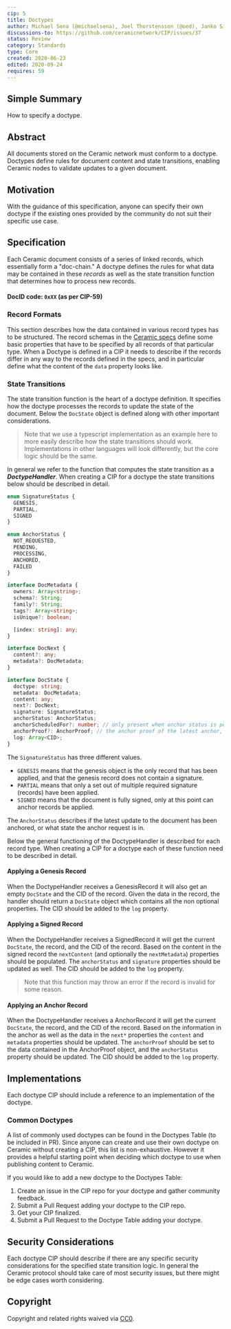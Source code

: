 ```yaml
---
cip: 5
title: Doctypes
author: Michael Sena (@michaelsena), Joel Thorstensson (@oed), Janko Simonovic
discussions-to: https://github.com/ceramicnetwork/CIP/issues/37
status: Review
category: Standards
type: Core
created: 2020-06-23
edited: 2020-09-24
requires: 59
---
```


## Simple Summary

How to specify a doctype.

## Abstract

All documents stored on the Ceramic network must conform to a doctype. Doctypes define rules for document content and state transitions, enabling Ceramic nodes to validate updates to a given document.


## Motivation

With the guidance of this specification, anyone can specify their own doctype if the existing ones provided by the community do not suit their specific use case.


## Specification

Each Ceramic document consists of a series of linked records, which essentially form a "doc-chain." A doctype defines the rules for what data may be contained in these _records_ as well as the state transition function that determines how to process new records.

#### DocID code: `0xXX` (as per CIP-59)

### Record Formats
This section describes how the data contained in various record types has to be structured. The record schemas in the [Ceramic specs](https://github.com/ceramicnetwork/specs#document-records) define some basic properties that have to be specified by all records of that particular type. When a Doctype is defined in a CIP it needs to describe if the records differ in any way to the records defined in the specs, and in particular define what the content of the `data` property looks like.


### State Transitions
The state transition function is the heart of a doctype definition. It specifies how the doctype processes the records to update the state of the document. Below the `DocState` object is defined along with other important considerations. 

> Note that we use a typescript implementation as an example here to more easily describe how the state transitions should work. Implementations in other languages will look differently, but the core logic should be the same.

In general we refer to the function that computes the state transition as a **_DoctypeHandler_**. When creating a CIP for a doctype the state transitions below should be described in detail.

```ts
enum SignatureStatus {
  GENESIS,
  PARTIAL,
  SIGNED
}

enum AnchorStatus {
  NOT_REQUESTED,
  PENDING,
  PROCESSING,
  ANCHORED,
  FAILED
}

interface DocMetadata {
  owners: Array<string>;
  schema?: String;
  family?: String;
  tags?: Array<string>;
  isUnique?: boolean;

  [index: string]: any;
}

interface DocNext {
  content?: any;
  metadata?: DocMetadata;
}

interface DocState {
  doctype: string;
  metadata: DocMetadata;
  content: any;
  next?: DocNext;
  signature: SignatureStatus;
  anchorStatus: AnchorStatus;
  anchorScheduledFor?: number; // only present when anchor status is pending
  anchorProof?: AnchorProof; // the anchor proof of the latest anchor, only present when anchor status is anchored
  log: Array<CID>;
}
```

The `SignatureStatus` has three different values. 
* `GENESIS` means that the genesis object is the only record that has been applied, and that the genesis record does not contain a signature. 
* `PARTIAL` means that only a set out of multiple required signature (records) have been applied. 
* `SIGNED` means that the document is fully signed, only at this point can anchor records be applied.

The `AnchorStatus` describes if the latest update to the document has been anchored, or what state the anchor request is in.

Below the general functioning of the DoctypeHandler is described for each record type. When creating a CIP for a doctype each of these function need to be described in detail.

#### Applying a Genesis Record
When the DoctypeHandler receives a GenesisRecord it will also get an empty `DocState` and the CID of the record. Given the data in the record, the handler should return a `DocState` object which contains all the non optional properties. The CID should be added to the `log` property.

#### Applying a Signed Record
When the DoctypeHandler receives a SignedRecord it will get the current `DocState`, the record, and the CID of the record. Based on the content in the signed record the `nextContent` (and optionally the `nextMetadata`) properties should be populated. The `anchorStatus` and `signature` properties should be updated as well. The CID should be added to the `log` property.

> Note that this function may throw an error if the record is invalid for some reason.

#### Applying an Anchor Record
When the DoctypeHandler receives a AnchorRecord it will get the current `DocState`, the record, and the CID of the record. Based on the information in the anchor as well as the data in the `next*` properties the `content` and `metadata` properties should be updated. The `anchorProof` should be set to the data contained in the AnchorProof object, and the `anchorStatus` property should be updated. The CID should be added to the `log` property.


## Implementations
Each doctype CIP should include a reference to an implementation of the doctype. 

### Common Doctypes
A list of commonly used doctypes can be found in the Doctypes Table (to be included in PR). Since anyone can create and use their own doctype on Ceramic without creating a CIP, this list is non-exhaustive. However it provides a helpful starting point when deciding which doctype to use when publishing content to Ceramic.

If you would like to add a new doctype to the Doctypes Table:
1. Create an issue in the CIP repo for your doctype and gather community feedback.
2. Submit a Pull Request adding your doctype to the CIP repo.
3. Get your CIP finalized.
4. Submit a Pull Request to the Doctype Table adding your doctype.


## Security Considerations
Each doctype CIP should describe if there are any specific security considerations for the specified state transition logic. In general the Ceramic protocol should take care of most security issues, but there might be edge cases worth considering.


## Copyright
Copyright and related rights waived via [CC0](https://creativecommons.org/publicdomain/zero/1.0/).
